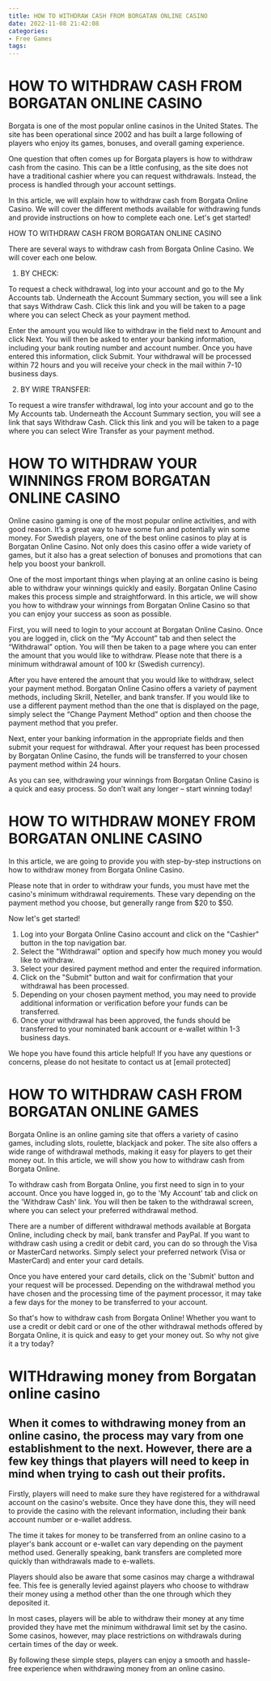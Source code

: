 ```yaml
---
title: HOW TO WITHDRAW CASH FROM BORGATAN ONLINE CASINO
date: 2022-11-08 21:42:08
categories:
- Free Games
tags:
---
```



# HOW TO WITHDRAW CASH FROM BORGATAN ONLINE CASINO

Borgata is one of the most popular online casinos in the United States. The site has been operational since 2002 and has built a large following of players who enjoy its games, bonuses, and overall gaming experience.

One question that often comes up for Borgata players is how to withdraw cash from the casino. This can be a little confusing, as the site does not have a traditional cashier where you can request withdrawals. Instead, the process is handled through your account settings.

In this article, we will explain how to withdraw cash from Borgata Online Casino. We will cover the different methods available for withdrawing funds and provide instructions on how to complete each one. Let's get started!

HOW TO WITHDRAW CASH FROM BORGATAN ONLINE CASINO

There are several ways to withdraw cash from Borgata Online Casino. We will cover each one below.

1) BY CHECK:

To request a check withdrawal, log into your account and go to the My Accounts tab. Underneath the Account Summary section, you will see a link that says Withdraw Cash. Click this link and you will be taken to a page where you can select Check as your payment method.

Enter the amount you would like to withdraw in the field next to Amount and click Next. You will then be asked to enter your banking information, including your bank routing number and account number. Once you have entered this information, click Submit. Your withdrawal will be processed within 72 hours and you will receive your check in the mail within 7-10 business days.

2) BY WIRE TRANSFER:

To request a wire transfer withdrawal, log into your account and go to the My Accounts tab. Underneath the Account Summary section, you will see a link that says Withdraw Cash. Click this link and you will be taken to a page where you can select Wire Transfer as your payment method.










# HOW TO WITHDRAW YOUR WINNINGS FROM BORGATAN ONLINE CASINO

Online casino gaming is one of the most popular online activities, and with good reason. It’s a great way to have some fun and potentially win some money. For Swedish players, one of the best online casinos to play at is Borgatan Online Casino. Not only does this casino offer a wide variety of games, but it also has a great selection of bonuses and promotions that can help you boost your bankroll.

One of the most important things when playing at an online casino is being able to withdraw your winnings quickly and easily. Borgatan Online Casino makes this process simple and straightforward. In this article, we will show you how to withdraw your winnings from Borgatan Online Casino so that you can enjoy your success as soon as possible.

First, you will need to login to your account at Borgatan Online Casino. Once you are logged in, click on the “My Account” tab and then select the “Withdrawal” option. You will then be taken to a page where you can enter the amount that you would like to withdraw. Please note that there is a minimum withdrawal amount of 100 kr (Swedish currency).

After you have entered the amount that you would like to withdraw, select your payment method. Borgatan Online Casino offers a variety of payment methods, including Skrill, Neteller, and bank transfer. If you would like to use a different payment method than the one that is displayed on the page, simply select the “Change Payment Method” option and then choose the payment method that you prefer.

Next, enter your banking information in the appropriate fields and then submit your request for withdrawal. After your request has been processed by Borgatan Online Casino, the funds will be transferred to your chosen payment method within 24 hours.

As you can see, withdrawing your winnings from Borgatan Online Casino is a quick and easy process. So don’t wait any longer – start winning today!

# HOW TO WITHDRAW MONEY FROM BORGATAN ONLINE CASINO 

In this article, we are going to provide you with step-by-step instructions on how to withdraw money from Borgata Online Casino. 

Please note that in order to withdraw your funds, you must have met the casino's minimum withdrawal requirements. These vary depending on the payment method you choose, but generally range from $20 to $50. 

Now let's get started! 

1. Log into your Borgata Online Casino account and click on the "Cashier" button in the top navigation bar.
2. Select the "Withdrawal" option and specify how much money you would like to withdraw. 
3. Select your desired payment method and enter the required information. 
4. Click on the "Submit" button and wait for confirmation that your withdrawal has been processed. 
5. Depending on your chosen payment method, you may need to provide additional information or verification before your funds can be transferred. 
6. Once your withdrawal has been approved, the funds should be transferred to your nominated bank account or e-wallet within 1-3 business days.

We hope you have found this article helpful! If you have any questions or concerns, please do not hesitate to contact us at [email protected]

# HOW TO WITHDRAW CASH FROM BORGATAN ONLINE GAMES 

Borgata Online is an online gaming site that offers a variety of casino games, including slots, roulette, blackjack and poker. The site also offers a wide range of withdrawal methods, making it easy for players to get their money out. In this article, we will show you how to withdraw cash from Borgata Online.

To withdraw cash from Borgata Online, you first need to sign in to your account. Once you have logged in, go to the 'My Account' tab and click on the 'Withdraw Cash' link. You will then be taken to the withdrawal screen, where you can select your preferred withdrawal method.

There are a number of different withdrawal methods available at Borgata Online, including check by mail, bank transfer and PayPal. If you want to withdraw cash using a credit or debit card, you can do so through the Visa or MasterCard networks. Simply select your preferred network (Visa or MasterCard) and enter your card details.

Once you have entered your card details, click on the 'Submit' button and your request will be processed. Depending on the withdrawal method you have chosen and the processing time of the payment processor, it may take a few days for the money to be transferred to your account.

So that's how to withdraw cash from Borgata Online! Whether you want to use a credit or debit card or one of the other withdrawal methods offered by Borgata Online, it is quick and easy to get your money out. So why not give it a try today?

# WITHdrawing money from Borgatan online casino

## When it comes to withdrawing money from an online casino, the process may vary from one establishment to the next. However, there are a few key things that players will need to keep in mind when trying to cash out their profits.

Firstly, players will need to make sure they have registered for a withdrawal account on the casino's website. Once they have done this, they will need to provide the casino with the relevant information, including their bank account number or e-wallet address.

The time it takes for money to be transferred from an online casino to a player's bank account or e-wallet can vary depending on the payment method used. Generally speaking, bank transfers are completed more quickly than withdrawals made to e-wallets.

Players should also be aware that some casinos may charge a withdrawal fee. This fee is generally levied against players who choose to withdraw their money using a method other than the one through which they deposited it.

In most cases, players will be able to withdraw their money at any time provided they have met the minimum withdrawal limit set by the casino. Some casinos, however, may place restrictions on withdrawals during certain times of the day or week.

By following these simple steps, players can enjoy a smooth and hassle-free experience when withdrawing money from an online casino.